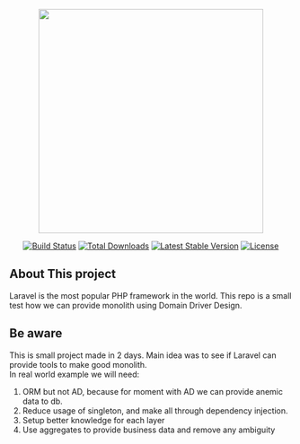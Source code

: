 <p align="center"><a href="https://laravel.com" target="_blank"><img src="https://raw.githubusercontent.com/laravel/art/master/logo-lockup/5%20SVG/2%20CMYK/1%20Full%20Color/laravel-logolockup-cmyk-red.svg" width="400"></a></p>

<p align="center">
<a href="https://travis-ci.org/laravel/framework"><img src="https://travis-ci.org/laravel/framework.svg" alt="Build Status"></a>
<a href="https://packagist.org/packages/laravel/framework"><img src="https://img.shields.io/packagist/dt/laravel/framework" alt="Total Downloads"></a>
<a href="https://packagist.org/packages/laravel/framework"><img src="https://img.shields.io/packagist/v/laravel/framework" alt="Latest Stable Version"></a>
<a href="https://packagist.org/packages/laravel/framework"><img src="https://img.shields.io/packagist/l/laravel/framework" alt="License"></a>
</p>

## About This project

Laravel is the most popular PHP framework in the world. This repo is a small test how we can provide monolith using
Domain Driver Design.

## Be aware
This is small project made in 2 days. Main idea was to see if Laravel can provide tools to make good monolith.  
In real world example we will need:
1. ORM but not AD, because for moment with AD we can provide anemic data to db.
2. Reduce usage of singleton, and make all through dependency injection.
3. Setup better knowledge for each layer
4. Use aggregates to provide business data and remove any ambiguity
